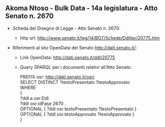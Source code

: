 ## Akoma Ntoso - Bulk Data - 14a legislatura - Atto Senato n. 2670 ##

* Scheda del Disegno di Legge - Atto Senato n. 2670:
	* http url: http://www.senato.it/leg/14/BGT/Schede/Ddliter/20775.htm

* Riferimenti al sito OpenData del Senato http://dati.senato.it/:
	* Link OpenData: http://dati.senato.it/ddl/20775
	* Query SPARQL per i documenti relativi all'Atto Senato:

        PREFIX osr: <http://dati.senato.it/osr/>  
		SELECT DISTINCT ?testoPresentato ?testoApprovato  
		WHERE  
		{  
		    ?ddl a osr:Ddl.  
		    ?ddl osr:idFase 2670 .  
		    OPTIONAL { ?ddl osr:testoPresentato ?testoPresentato }  
		    OPTIONAL { ?ddl osr:testoApprovato ?testoApprovato }  
		}
		